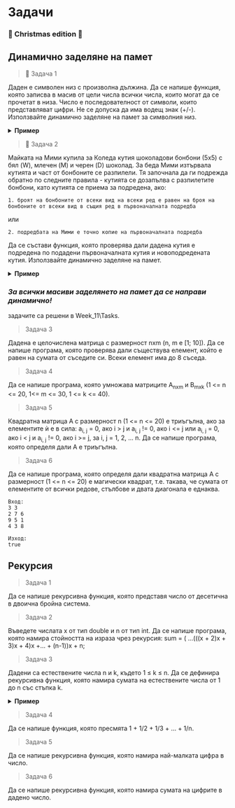 # Задачи 
### :christmas_tree: Christmas edition :gift:

## Динамично заделяне на памет

> :cookie: Задача 1 

Даден е символен низ с произволна дължина. Да се напише функция, която записва в масив от цели числа всички числа, които могат да се прочетат
в низа. Число е последователност от символи, които представляват цифри. Не се допуска да има водещ знак (+/-). Използвайте динамично заделяне на памет за символния низ.
<details>
<summary>
<b>Пример</b>
</summary>


```
Вход: "Рецепта за джинджифилови коледни бисквитки: 500гр. брашно, 125гр. масло, 10гр. хлебна сода, 10гр. канела, 1 яйце, 150гр. мед, 20гр. джинджифил. Продуктите се смесват, оформят се бисквитки и се пекат на загрята фурна на 180 градуса за 7-8 минути."
Резултат: масив с елементи [500, 125, 10, 10, 1, 150, 20, 180, 7, 8].
```

</details>



> :candy: Задача 2

Майката на Мими купила за Коледа кутия шоколадови бонбони (5х5) с бял (W), млечен (M) и черен (D) шоколад. За беда Мими изтървала кутията и част от бонбоните се разпилели. Тя започнала да ги подрежда обратно по следните правила - кутията се дозапълва с разпилетите бонбони, като кутията се приема за подредена, ако:

	1. броят на бонбоните от всеки вид на всеки ред е равен на броя на бонбоните от всеки вид в същия ред в първоначалната подредба

или

	2. подредбата на Мими е точно копие на първоначалната подредба

Да се състави функция, която проверява дали дадена кутия е подредена по подадени първоначалната кутия и новоподредената кутия. Използвайте динамично заделяне на памет.
<details>
<summary>
<b>Пример</b>
</summary>


```
Вход 1: 
W W D M W
D W M W D
M D W D W
M M M D M
M D W W W

D W M W W
D D M W W
M W W D D
M M M M D
W W W D M

Изход 1:
Box is fixed.

Вход 2:
W W D M M
D W M W D
M D W D W
M M M D M
M D W W W

D W M W W
D D M W W
M W W D D
M M M M D
W W W D M

Изход 2:
Box is not fixed. 
```

</details>

### *За всички масиви заделянето на памет да се направи динамично!*
задачите са решени в Week_11\Tasks.
> Задача 3

Дадена е целочислена матрица с размерност nxm (n, m e [1; 10]). Да се напише програма, която проверява дали съществува елемент, който е равен на сумата от съседите си. Всеки елемент има до 8 съседа.


> Задача 4

Да се напише програма, която умножава матриците A<sub>nxm</sub> и B<sub>mxk</sub> (1 <= n <= 20, 1<= m <= 30, 1 <= k <= 40).

> Задача 5

Квадратна матрица A с размерност n (1 <= n <= 20) е триъгълна, ако за елементите ѝ е в сила: a<sub>i, j</sub> = 0, ако i > j и a<sub>i, j</sub> != 0, ако i <= j или a<sub>i, j</sub> = 0, ако i < j и a<sub>i, j</sub> != 0, ако i >= j, за i, j = 1, 2, ... n. Да се напише програма, която определя дали А е триъгълна.

> Задача 6

Да се напише програма, която определя дали квадратна матрица A с размерност (1 <= n <= 20) е магически квадрат, т.е. такава, че сумата от елементите от всички редове, стълбове и двата диагонала е еднаква.

    Вход:
    3 3
    2 7 6
    9 5 1
    4 3 8

    Изход:
    true

## Рекурсия 

> Задача 1

Да се напише рекурсивна функция, която представя число от десетична в двоична бройна система.

> Задача 2

Въведете числата x от тип double и n от тип int. Да се напише програма, която намира стойността на израза чрез рекурсия:
sum = ( ...(((x + 2)x + 3)x + 4)x +... + (n-1))x + n;

> Задача 3

Дадени са естествените числа n и k, където 1 ≤ k ≤ n. Да се дефинира рекурсивна функция, която намира сумата на естествените числа от 1 до n със стъпка k. 

<details>
<summary>
<b>Пример</b>
</summary>


```
при n = 15 и k = 3: 1 + 4 + 7 + 10 + 13 = 35
```

</details>

> Задача 4

Да се напише функция, която пресмята 1 + 1/2 + 1/3 + ... + 1/n.

> Задача 5

Да се напише рекурсивна функция, която намира най-малката цифра в число.

> Задача 6

Да се напише рекурсивна функция, която намира сумата на цифрите в дадено число.